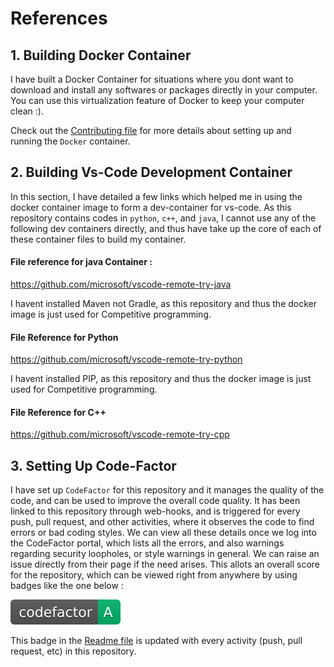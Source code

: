 # References

## 1. Building Docker Container

I have built a Docker Container for situations where you dont want to download and install any softwares or packages directly in your computer. You can use this virtualization feature of Docker to keep your computer clean :).

Check out the [Contributing file](./Contributing.md) for more details about setting up and running the `Docker` container.




## 2. Building Vs-Code Development Container

In this section, I have detailed a few links which helped me in using the docker container image to form a dev-container for vs-code.
As this repository contains codes in `python`, `c++`, and `java`, I cannot use any of the following dev containers directly, and thus have take up the core of each of these container files to build my container.

#### File reference for java Container :
https://github.com/microsoft/vscode-remote-try-java

I havent installed Maven not Gradle, as this repository and thus the docker image is just used for Competitive programming.

#### File Reference for Python
https://github.com/microsoft/vscode-remote-try-python

I havent installed PIP, as this repository and thus the docker image is just used for Competitive programming.

#### File Reference for C++
https://github.com/microsoft/vscode-remote-try-cpp




## 3. Setting Up Code-Factor

I have set up `CodeFactor` for this repository and it manages the quality of the code, and can be used to improve the overall code quality.
It has been linked to this repository through web-hooks, and is triggered for every push, pull request, and other activities, where it observes the code to find errors or bad coding styles.
We can view all these details once we log into the CodeFactor portal, which lists all the errors, and also warnings regarding security loopholes, or style warnings in general. We can raise an issue directly from their page if the need arises.
This allots an overall score for the repository, which can be viewed right from anywhere by using badges like the one below :

![Sample CodeFactor Badge](./img/codefactor_sample_image.svg)

This badge in the [Readme file](./Readme.md) is updated with every activity (push, pull request, etc) in this repository.
